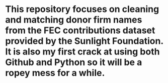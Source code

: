 # This repository focuses on cleaning and matching donor firm names from the FEC contributions dataset provided by the Sunlight Foundation. It is also my first crack at using both Github and Python so it will be a ropey mess for a while.
